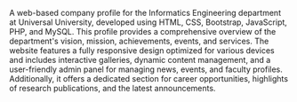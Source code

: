 A web-based company profile for the Informatics Engineering department at Universal University, developed using HTML, CSS, Bootstrap, JavaScript, PHP, and MySQL. This profile provides a comprehensive overview of the department's vision, mission, achievements, events, and services. The website features a fully responsive design optimized for various devices and includes interactive galleries, dynamic content management, and a user-friendly admin panel for managing news, events, and faculty profiles. Additionally, it offers a dedicated section for career opportunities, highlights of research publications, and the latest announcements.
